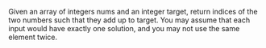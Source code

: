Given an array of integers nums and an integer target, return indices of the two numbers such that they add up to target.
You may assume that each input would have exactly one solution, and you may not use the same element twice.
